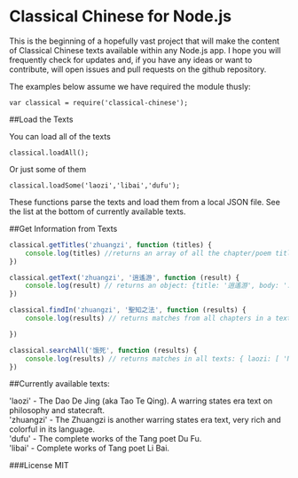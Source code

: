 Classical Chinese for Node.js
=============================

This is the beginning of a hopefully vast project that will make the content of Classical Chinese texts available within any Node.js app. I hope you will frequently check for updates and, if you have any ideas or want to contribute, will open issues and pull requests on the github repository.

The examples below assume we have required the module thusly:

    var classical = require('classical-chinese');

##Load the Texts

You can load all of the texts

    classical.loadAll();

Or just some of them

    classical.loadSome('laozi','libai','dufu');

These functions parse the texts and load them from a local JSON file. See the list at the bottom of currently available texts.

##Get Information from Texts
```javascript
classical.getTitles('zhuangzi', function (titles) {
	console.log(titles) //returns an array of all the chapter/poem titles in the text
})

classical.getText('zhuangzi', '逍遙游', function (result) {
	console.log(result) // returns an object: {title: '逍遙游', body: '...'}
})

classical.findIn('zhuangzi', '聖知之法', function (results) {
	console.log(results) // returns matches from all chapters in a text: [ { matchTitle: '胠篋', matchLine: '并其聖知之法而盜之' },{ matchTitle: '胠篋', matchLine: '并與其聖知之法' } ]

})

classical.searchAll('饿死', function (results) {
	console.log(results) // returns matches in all texts: { laozi: [ 'No matches.' ], libai: [ { matchTitle: '笑歌行（以下二首，苏轼云是伪作）', matchLine: '夷齐饿死终无成' } ], dufu: [ { matchTitle: '奉赠韦左丞丈二十二韵', matchLine: '纨袴不饿死' }, { matchTitle: '醉时歌（赠广文馆博士郑虔）', matchLine: '焉知饿死填沟壑' }, { matchTitle: '奉赠鲜于京兆二十韵（鲜于仲通，天宝末为京兆尹）', matchLine: '有儒愁饿死' } ], zhuangzi: [ 'No matches.' ] }	
})
```
##Currently available texts:

'laozi' - The Dao De Jing (aka Tao Te Qing). A warring states era text on philosophy and statecraft.    
'zhuangzi' - The Zhuangzi is another warring states era text, very rich and colorful in its language.    
'dufu' - The complete works of the Tang poet Du Fu.    
'libai' - Complete works of Tang poet Li Bai.    

###License
MIT
